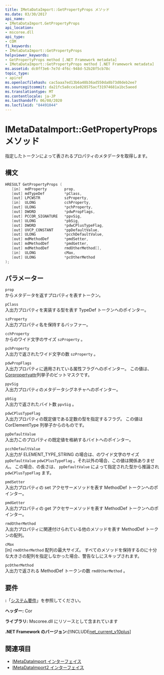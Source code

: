 ```yaml
---
title: IMetaDataImport::GetPropertyProps メソッド
ms.date: 03/30/2017
api_name:
- IMetaDataImport.GetPropertyProps
api_location:
- mscoree.dll
api_type:
- COM
f1_keywords:
- IMetaDataImport::GetPropertyProps
helpviewer_keywords:
- GetPropertyProps method [.NET Framework metadata]
- IMetaDataImport::GetPropertyProps method [.NET Framework metadata]
ms.assetid: dc0ff3e6-7e7d-4f6c-948d-52b28f5cb78c
topic_type:
- apiref
ms.openlocfilehash: cac5aaa7ed13b6a48b36ad550da8b73d0deb2ee7
ms.sourcegitcommit: da21fc5a8cce1e028575acf31974681a1bc5aeed
ms.translationtype: MT
ms.contentlocale: ja-JP
ms.lasthandoff: 06/08/2020
ms.locfileid: "84491044"
---
```

# <a name="imetadataimportgetpropertyprops-method"></a>IMetaDataImport::GetPropertyProps メソッド
指定したトークンによって表されるプロパティのメタデータを取得します。  
  
## <a name="syntax"></a>構文  
  
```cpp  
HRESULT GetPropertyProps (  
   [in]  mdProperty        prop,  
   [out] mdTypeDef         *pClass,
   [out] LPCWSTR           szProperty,
   [in]  ULONG             cchProperty,
   [out] ULONG             *pchProperty,
   [out] DWORD             *pdwPropFlags,
   [out] PCCOR_SIGNATURE   *ppvSig,
   [out] ULONG             *pbSig,
   [out] DWORD             *pdwCPlusTypeFlag,
   [out] UVCP_CONSTANT     *ppDefaultValue,  
   [out] ULONG             *pcchDefaultValue,  
   [out] mdMethodDef       *pmdSetter,
   [out] mdMethodDef       *pmdGetter,
   [out] mdMethodDef       rmdOtherMethod[],  
   [in]  ULONG             cMax,
   [out] ULONG             *pcOtherMethod
);  
```  
  
## <a name="parameters"></a>パラメーター  
 `prop`  
 からメタデータを返すプロパティを表すトークン。  
  
 `pClass`  
 入出力プロパティを実装する型を表す TypeDef トークンへのポインター。  
  
 `szProperty`  
 入出力プロパティ名を保持するバッファー。  
  
 `cchProperty`  
 からのワイド文字のサイズ `szProperty` 。  
  
 `pchProperty`  
 入出力で返されたワイド文字の数 `szProperty` 。  
  
 `pdwPropFlags`  
 入出力プロパティに適用されている属性フラグへのポインター。 この値は、 [Corpropertyattr](corpropertyattr-enumeration.md)列挙子のビットマスクです。  
  
 `ppvSig`  
 入出力プロパティのメタデータシグネチャへのポインター。  
  
 `pbSig`  
 入出力で返されたバイト数 `ppvSig` 。  
  
 `pdwCPlusTypeFlag`  
 入出力プロパティの既定値である定数の型を指定するフラグ。 この値は CorElementType 列挙子からのものです。  
  
 `ppDefaultValue`  
 入出力このプロパティの既定値を格納するバイトへのポインター。  
  
 `pcchDefaultValue`  
 入出力が ELEMENT_TYPE_STRING の場合は、のワイド文字のサイズ `ppDefaultValue` `pdwCPlusTypeFlag` 。それ以外の場合、この値は関係ありません。 この場合、の長さは、 `ppDefaultValue` によって指定された型から推論され `pdwCPlusTypeFlag` ます。  
  
 `pmdSetter`  
 入出力プロパティの set アクセサーメソッドを表す MethodDef トークンへのポインター。  
  
 `pmdGetter`  
 入出力プロパティの get アクセサーメソッドを表す MethodDef トークンへのポインター。  
  
 `rmdOtherMethod`  
 入出力プロパティに関連付けられている他のメソッドを表す MethodDef トークンの配列。  
  
 `cMax`  
 [in] `rmdOtherMethod` 配列の最大サイズ。 すべてのメソッドを保持するのに十分な大きさの配列を指定しなかった場合、警告なしにスキップされます。  
  
 `pcOtherMethod`  
 入出力で返される MethodDef トークンの数 `rmdOtherMethod` 。  
  
## <a name="requirements"></a>要件  
 **:**「[システム要件](../../get-started/system-requirements.md)」を参照してください。  
  
 **ヘッダー:** Cor  
  
 **ライブラリ:** Mscoree.dll にリソースとして含まれています  
  
 **.NET Framework のバージョン:**[!INCLUDE[net_current_v10plus](../../../../includes/net-current-v10plus-md.md)]  
  
## <a name="see-also"></a>関連項目

- [IMetaDataImport インターフェイス](imetadataimport-interface.md)
- [IMetaDataImport2 インターフェイス](imetadataimport2-interface.md)
